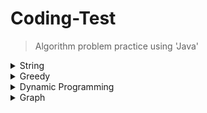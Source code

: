 # Coding-Test
> Algorithm problem practice using 'Java'

<details>
  <summary>String</summary>
  
  ---
  [> Omok](https://github.com/leeheefull/Algorithms/tree/master/CodingTest/src/string/Omok.java)
  
  [> Pyramid](https://github.com/leeheefull/Algorithms/tree/master/CodingTest/src/string/Pyramid.java)
  
  [> Number Of Words (baekjoon 1152)](https://github.com/leeheefull/Algorithms/tree/master/CodingTest/src/string/NumberOfWords.java)

  [> Word Study (baekjoon 1157)](https://github.com/leeheefull/Algorithms/tree/master/CodingTest/src/string/WordStudy.java)

  [> Group Word Checker (baekjoon 1316)](https://github.com/leeheefull/Algorithms/tree/master/CodingTest/src/string/GroupWordChecker.java)

  [> Right Angle Triangle (baekjoon 2438)](https://github.com/leeheefull/Algorithms/tree/master/CodingTest/src/string/RightAngleTriangle.java)

  [> Number Of Numbers (baekjoon 2577)](https://github.com/leeheefull/Algorithms/tree/master/CodingTest/src/string/NumberOfNumbers.java)

  [> Measure Word Length (baekjoon 2743)](https://github.com/leeheefull/Algorithms/tree/master/CodingTest/src/string/MeasureWordLength.java)
  
  [> Croatia Alphabet (baekjoon 2941)](https://github.com/leeheefull/Algorithms/tree/master/CodingTest/src/string/CroatiaAlphabet.java)
  
  [> OX Quiz (baekjoon 8958)](https://github.com/leeheefull/Algorithms/tree/master/CodingTest/src/string/OXQuiz.java)
  
  [> Parenthesis (baekjoon 9012)](https://github.com/leeheefull/Algorithms/tree/master/CodingTest/src/string/Parenthesis.java)
  
  [> Find Alphabet (baekjoon 10809)](https://github.com/leeheefull/Algorithms/tree/master/CodingTest/src/string/FindAlphabet.java)

  [> A Plus B (6) (baekjoon 10953)](https://github.com/leeheefull/Algorithms/tree/master/CodingTest/src/string/APlusB6.java)

  [> Same Input, output (2) (baekjoon 11719)](https://github.com/leeheefull/Algorithms/tree/master/CodingTest/src/string/SameInOutput2.java)

  [> Sum Of Numbers (baekjoon 11720)](https://github.com/leeheefull/Algorithms/tree/master/CodingTest/src/string/SumOfNumbers.java)

  [> Break 10 (baekjoon 11721)](https://github.com/leeheefull/Algorithms/tree/master/CodingTest/src/string/Break10.java)

  ---
</details>

<details>
  <summary>Greedy</summary>
  
  ---
  [> Matrix (baekjoon 1080)](https://github.com/leeheefull/Algorithms/tree/master/CodingTest/src/greedy/Matrix.java)
  
  [> Stand In Line (baekjoon 1138)](https://github.com/leeheefull/Algorithms/tree/master/CodingTest/src/greedy/StandInLine.java)
  
  [> Word Math (baekjoon 1339)](https://github.com/leeheefull/Algorithms/tree/master/CodingTest/src/greedy/WordMath.java)

  [> Repairman (baekjoon 1449)](https://github.com/leeheefull/Algorithms/tree/master/CodingTest/src/greedy/Repairman.java)
  
  [> Lost Parenthesis (baekjoon 1541)](https://github.com/leeheefull/Algorithms/tree/master/CodingTest/src/greedy/LostParenthesis.java)
  
  [> Tie Number (baekjoon 1744)](https://github.com/leeheefull/Algorithms/tree/master/CodingTest/src/greedy/TieNumber.java)
  
  [> Sick Knight (baekjoon 1784)](https://github.com/leeheefull/Algorithms/tree/master/CodingTest/src/greedy/SickKnight.java)
  
  [> Meeting Room Allocation (baekjoon 1931)](https://github.com/leeheefull/Algorithms/tree/master/CodingTest/src/greedy/MeetingRoomAllocation.java)
  
  [> New Recruit (baekjoon 1946)](https://github.com/leeheefull/Algorithms/tree/master/CodingTest/src/greedy/NewRecruit.java)
  
  [> Rope (baekjoon 2217)](https://github.com/leeheefull/Algorithms/tree/master/CodingTest/src/greedy/Rope.java)
  
  [> Scales (baekjoon 2437)](https://github.com/leeheefull/Algorithms/tree/master/CodingTest/src/greedy/Scales.java)
  
  [> Exchange (baekjoon 5585)](https://github.com/leeheefull/Algorithms/tree/master/CodingTest/src/greedy/Exchange.java)
  
  [> Microwave Oven (baekjoon 10162)](https://github.com/leeheefull/Algorithms/tree/master/CodingTest/src/greedy/MicrowaveOven.java)
  
  [> Coin 0 (baekjoon 11047)](https://github.com/leeheefull/Algorithms/tree/master/CodingTest/src/greedy/Coin0.java)
  
  [> ATM (baekjoon 11399)](https://github.com/leeheefull/Algorithms/tree/master/CodingTest/src/greedy/ATM.java)
  
  ---
</details>

<details>
  <summary>Dynamic Programming</summary>
  
  ---
  [> Fibonacci Function (baekjoon 1003)](https://github.com/leeheefull/Algorithms/tree/master/CodingTest/src/dynamicProgramming/FibonacciFunction.java)

  [> RGB Distance (baekjoon 1149)](https://github.com/leeheefull/Algorithms/tree/master/CodingTest/src/dynamicProgramming/RGBDistance.java)

  [> Make 1 (baekjoon 1463)](https://github.com/leeheefull/Algorithms/tree/master/CodingTest/src/dynamicProgramming/Make1.java)

  [> Continuous Sum (baekjoon 1912)](https://github.com/leeheefull/Algorithms/tree/master/CodingTest/src/dynamicProgramming/ContinuousSum.java)

  [> Integer Triangle (baekjoon 1932)](https://github.com/leeheefull/Algorithms/tree/master/CodingTest/src/dynamicProgramming/IntegerTriangle.java)

  [> WineTasting (baekjoon 2156)](https://github.com/leeheefull/Algorithms/tree/master/CodingTest/src/dynamicProgramming/WineTasting.java)

  [> Pinary Number (baekjoon 2193)](https://github.com/leeheefull/Algorithms/tree/master/CodingTest/src/dynamicProgramming/PinaryNumber.java)

  [> Climb Stair (baekjoon 2579)](https://github.com/leeheefull/Algorithms/tree/master/CodingTest/src/dynamicProgramming/ClimbStair.java)

  [> Fibonacci Number (2) (baekjoon 2748)](https://github.com/leeheefull/Algorithms/tree/master/CodingTest/src/dynamicProgramming/FibonacciNumber2.java)
  
  [> Sugar Delivery (baekjoon 2839)](https://github.com/leeheefull/Algorithms/tree/master/CodingTest/src/dynamicProgramming/SugarDelivery.java)

  [> Add 123 (baekjoon 9095)](https://github.com/leeheefull/Algorithms/tree/master/CodingTest/src/dynamicProgramming/Add123.java)  

  [> Number Of Easy Step (baekjoon 10844)](https://github.com/leeheefull/Algorithms/tree/master/CodingTest/src/dynamicProgramming/NumberOfEasyStep.java)  

  [> LIS (baekjoon 11053)](https://github.com/leeheefull/Algorithms/tree/master/CodingTest/src/dynamicProgramming/LIS.java)  

  [> 2N Tiling (baekjoon 11726)](https://github.com/leeheefull/Algorithms/tree/master/CodingTest/src/dynamicProgramming/Tiling2N.java)  

  [> 2N Tiling (2) (baekjoon 11727)](https://github.com/leeheefull/Algorithms/tree/master/CodingTest/src/dynamicProgramming/Tiling2N2.java)  
  
  ---
</details>


<details>
  <summary>Graph</summary>
  
  ---
  ---
</details>